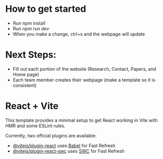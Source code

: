 # How to get started
- Run npm install
- Run _npm run dev_
- When you make a change, ctrl+s and the webpage will update

# Next Steps:
- Fill out each portion of the website (Research, Contact, Papers, and Home page)
- Each team member creates their webpage (make a template so it is consistent)

# React + Vite

This template provides a minimal setup to get React working in Vite with HMR and some ESLint rules.

Currently, two official plugins are available:

- [@vitejs/plugin-react](https://github.com/vitejs/vite-plugin-react/blob/main/packages/plugin-react/README.md) uses [Babel](https://babeljs.io/) for Fast Refresh
- [@vitejs/plugin-react-swc](https://github.com/vitejs/vite-plugin-react-swc) uses [SWC](https://swc.rs/) for Fast Refresh